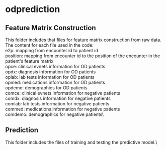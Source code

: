 # odprediction
## Feature Matrix Construction
This folder includes that files for feature matrix construction from raw data.\
The content for each file used in the code:\
e2p: mapping from encounter id to patient id\
position: mapping from encounter id to the position of the encounter in the patient's feature matrix\
opce: clinical evnets information for OD patients\
opdx: diagnosis information for OD patients\
oplab: lab tests information for OD patients\
opmed: medications information for OD patients\
opdemo: demographics for OD patients\
comce: clinical evnets information for negative patients\
comdx: diagnosis information for negative patients\
comlab: lab tests information for negative patients\
commed: medications information for negative patients\
comdemo: demographics for negative patients\



## Prediction
This folder includes the files of training and testing the predictive model.\
